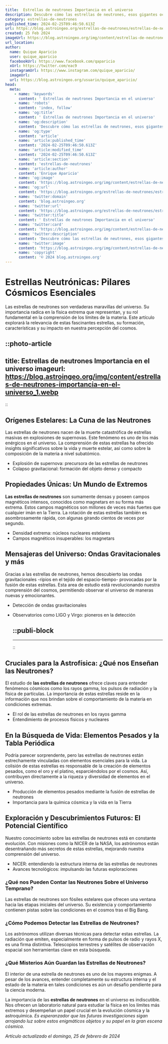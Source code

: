 ```yaml
---
title:  Estrellas de neutrones Importancia en el universo
description: Descubre cómo las estrellas de neutrones, esos gigantes ocultos, desempeñan un rol crucial en el cosmos. Explora su misteriosa importancia aquí.
category: estrellas-de-neutrones
published_time: 2024-02-25T09:46:50.613Z
url: https://blog.astroingeo.org/estrellas-de-neutrones/estrellas-de-neutrones-importancia-en-el-universo
created: 25 Feb 2024
imageUrl: https://blog.astroingeo.org/img/content/estrellas-de-neutrones-importancia-en-el-universo_1.webp
url_location:
author:
  name: Quique Aparicio
  user: quique_aparicio
  facebookUrl: https://www.facebook.com/qaparicio
  xUrl: https://twitter.com/eac9
  instagramUrl: https://www.instagram.com/quique_aparicio/
  imageUrl: 
  url: https://blog.astroingeo.org/usuario/quique_aparicio/
head:
  meta:
    - name: 'keywords'
      content: ' Estrellas de neutrones Importancia en el universo'
    - name: 'robots'
      content: 'index, follow'
    - name: 'og:title'
      content: ' Estrellas de neutrones Importancia en el universo'
    - name: 'og:description'
      content: 'Descubre cómo las estrellas de neutrones, esos gigantes ocultos, desempeñan un rol crucial en el cosmos. Explora su misteriosa importancia aquí.'
    - name: 'og:type'
      content: 'article'
    - name: 'article:published_time'
      content: '2024-02-25T09:46:50.613Z'
    - name: 'article:modified_time'
      content: '2024-02-25T09:46:50.613Z'
    - name: 'article:section'
      content: 'estrellas-de-neutrones'
    - name: 'article:author'
      content: 'Enrique Aparicio'
    - name: 'og:image'
      content: 'https://blog.astroingeo.org/img/content/estrellas-de-neutrones-importancia-en-el-universo_1.webp'
    - name: 'og:url'
      content: 'https://blog.astroingeo.org/estrellas-de-neutrones/estrellas-de-neutrones-importancia-en-el-universo'
    - name: 'twitter:domain'
      content: 'blog.astroingeo.org'
    - name: 'twitter:url'
      content: 'https://blog.astroingeo.org/estrellas-de-neutrones/estrellas-de-neutrones-importancia-en-el-universo'
    - name: 'twitter:title'
      content: ' Estrellas de neutrones Importancia en el universo'
    - name: 'twitter:card'
      content: 'https://blog.astroingeo.org/img/content/estrellas-de-neutrones-importancia-en-el-universo_1.webp'
    - name: 'twitter:description'
      content: 'Descubre cómo las estrellas de neutrones, esos gigantes ocultos, desempeñan un rol crucial en el cosmos. Explora su misteriosa importancia aquí.'
    - name: 'twitter:image'
      content: 'https://blog.astroingeo.org/img/content/estrellas-de-neutrones-importancia-en-el-universo_1.webp'
    - name: 'copyright'
      content: '© 2024 blog.astroingeo.org'
---
```

# Estrellas Neutrónicas: Pilares Cósmicos Esenciales

Las estrellas de neutrones son verdaderas maravillas del universo. Su importancia radica en la física extrema que representan, y su rol fundamental en la comprensión de los límites de la materia. Este artículo explorará la relevancia de estas fascinantes estrellas, su formación, características y su impacto en nuestra percepción del cosmos.


::photo-article
---
title:  Estrellas de neutrones Importancia en el universo
imageurl: https://blog.astroingeo.org/img/content/estrellas-de-neutrones-importancia-en-el-universo_1.webp
---
::


## Orígenes Estelares: La Cuna de las Neutrones

Las estrellas de neutrones nacen de la muerte catastrófica de estrellas masivas en explosiones de supernovas. Este fenómeno es uno de los más enérgicos en el universo. La comprensión de estas estrellas ha ofrecido insights significativos sobre la vida y muerte estelar, así como sobre la composición de la materia a nivel subatómico.

- Explosión de supernova: precursora de las estrellas de neutrones
- Colapso gravitacional: formación del objeto denso y compacto

## Propiedades Únicas: Un Mundo de Extremos

**Las estrellas de neutrones** son sumamente densas y poseen campos magnéticos intensos, conocidos como magnetars en su forma más extrema. Estos campos magnéticos son millones de veces más fuertes que cualquier imán en la Tierra. La rotación de estas estrellas también es asombrosamente rápida, con algunas girando cientos de veces por segundo.

- Densidad extrema: núcleos nucleares estelares
- Campos magnéticos insuperables: los magnetars

## Mensajeras del Universo: Ondas Gravitacionales y más

Gracias a las estrellas de neutrones, hemos descubierto las ondas gravitacionales -ripios en el tejido del espacio-tiempo- provocadas por la fusión de estas estrellas. Esta area de estudio está revolucionando nuestra comprensión del cosmos, permitiendo observar el universo de maneras nuevas y emocionantes.

- Detección de ondas gravitacionales
- Observatorios como LIGO y Virgo: pioneros en la detección


  ::publi-block
  ---
  ---
  ::
  
  
## Cruciales para la Astrofísica: ¿Qué nos Enseñan las Neutrones?

El estudio de **las estrellas de neutrones** ofrece claves para entender fenómenos cósmicos como los rayos gamma, los pulsos de radiación y la física de partículas. La importancia de estas estrellas reside en la información que nos brindan sobre el comportamiento de la materia en condiciones extremas.

- El rol de las estrellas de neutrones en los rayos gamma
- Entendimiento de procesos físicos y nucleares

## En la Búsqueda de Vida: Elementos Pesados y la Tabla Periódica

Podría parecer sorprendente, pero las estrellas de neutrones están estrechamente vinculadas con elementos esenciales para la vida. La colisión de estas estrellas es responsable de la creación de elementos pesados, como el oro y el platino, esparciéndolos por el cosmos. Así, contribuyen directamente a la riqueza y diversidad de elementos en el universo.

- Producción de elementos pesados mediante la fusión de estrellas de neutrones
- Importancia para la química cósmica y la vida en la Tierra

## Exploración y Descubrimientos Futuros: El Potencial Científico

Nuestro conocimiento sobre las estrellas de neutrones está en constante evolución. Con misiones como la NICER de la NASA, los astrónomos están desentrañando más secretos de estas estrellas, mejorando nuestra comprensión del universo.

- NICER: entendiendo la estructura interna de las estrellas de neutrones
- Avances tecnológicos: impulsando las futuras exploraciones

### ¿Qué nos Pueden Contar las Neutrones Sobre el Universo Temprano?

Las estrellas de neutrones son fósiles estelares que ofrecen una ventana hacia las etapas iniciales del universo. Su existencia y comportamiento contienen pistas sobre las condiciones en el cosmos tras el Big Bang.

### ¿Cómo Podemos Detectar las Estrellas de Neutrones?

Los astrónomos utilizan diversas técnicas para detectar estas estrellas. La radiación que emiten, especialmente en forma de pulsos de radio y rayos X, es una firma distintiva. Telescopios terrestres y satélites de observación espacial son herramientas clave en esta búsqueda.

### ¿Qué Misterios Aún Guardan las Estrellas de Neutrones?

El interior de una estrella de neutrones es uno de los mayores enigmas. A pesar de los avances, entender completamente su estructura interna y el estado de la materia en tales condiciones es aún un desafío pendiente para la ciencia moderna.

La importancia de las **estrellas de neutrones** en el universo es indiscutible. Nos ofrecen un laboratorio natural para estudiar la física en los límites más extremos y desempeñan un papel crucial en la evolución cósmica y la astroquímica. *Es esperanzador que las futuras investigaciones sigan arrojando luz sobre estos enigmáticos objetos y su papel en la gran escena cósmica*.

_Artículo actualizado el domingo, 25 de febrero de 2024_